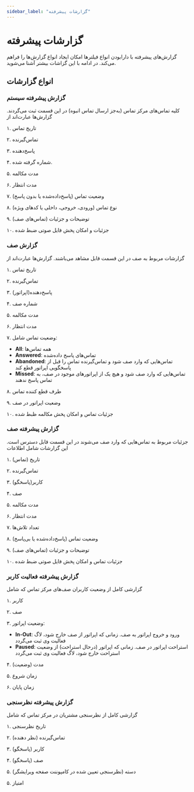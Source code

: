```yaml
---
sidebar_label: "گزارشات پیشرفته"
---
```

<head>
  <title>گزارشات پیشرفته  | مستندات سیموتل</title>
</head>


# گزارشات پیشرفته

گزارش‌‌های پیشرفته با دارا‌‌بودن انواع فیلتر‌‌ها امكان ایجاد انواع گزارش‌‌ها را فراهم می‌كند. در ادامه با این گزاشات بیشتر آشنا می‌‌شوید.

## انواع گزارشات

### گزارش پیشرفته سیستم
كلیه تماس‌‌های مركز تماس (به‌‌جز ارسال تماس انبوه) در این قسمت ثبت می‌گردند. گزارش‌‌ها عبارت‌اند از

۱. تاریخ تماس

۲. تماس‌گیرنده

۳. پاسخ‌‌دهنده

۴. شماره گرفته شده.

۵. مدت مکالمه

۶. مدت انتظار

۷. وضعیت تماس (پاسخ‌‌داده‌‌شده یا بدون پاسخ)

۸. نوع تماس (ورودی، خروجی، داخلی یا کدهای ویژه)

۹. توضیحات و جزئیات (تماس‌‌های صف)

۱۰. جزئیات و امكان پخش فایل صوتی ضبط‌ شده

### گزارش صف 
گزارشات مربوط به صف در این قسمت قابل مشاهد می‌باشند. گزارش‌ها عبارت‌اند از

۱. تاریخ تماس

۲. تماس‌گیرنده

۳. پاسخ‌‌دهنده(اپراتور)

۴. شماره صف

۵. مدت مکالمه 

۶. مدت انتظار

۷. وضعیت تماس  شامل:
- **All**: همه تماس‌‌ها
- **Answered**: تماس‌‌های پاسخ‌ داده‌‌شده
- **Abandoned**: تماس‌هایی که وارد صف شود و تماس‌گیرنده تماس را قبل از پاسخگویی اپراتور قطع کند
- **Missed**: تماس‌هایی که وارد صف شود و هیچ یک از اپراتورهای موجود در صف، به تماس پاسخ ندهند

۸. طرف قطع کننده تماس

۹. وضعیت اپراتور در صف

۱۰. جزئیات تماس و امکان پخش مکالمه ظبط شده

### گزارش پیشرفته صف
جزئیات مربوط به تماس‌‌هایی كه وارد صف می‌شوند در این قسمت قابل دسترس است. این گزارشات شامل اطلاعات

۱. تاریخ (تماس)

۲. تماس‌‌گیرنده

۳. کاربر(پاسخگو)

۴. صف

۵. مدت مکالمه

۶. مدت انتظار

۷. تعداد تلاش‌‌ها

۸. وضعیت تماس (پاسخ‌‌داده‌‌شده یا بی‌پاسخ)

۹. توضیحات و جزئیات (تماس‌‌های صف)

۱۰. جزئیات تماس و امكان پخش فایل صوتی ضبط شده

### گزارش پیشرفته فعالیت كاربر 
گزارشی کامل از وضعیت کاربران صف‌‌های مرکز تماس که شامل

۱. کاربر

۲. صف

۳. وضعیت اپراتور:
- **In-Out**: ورود و خروج اپراتور به صف. زمانی که اپراتور از صف خارج شود، لاگ فعالیت وی ثبت می‌‌گردد
- **Paused**: استراحت اپراتور در صف. زمانی که اپراتور (درحال استراحت) از وضعیت استراحت خارج شود، لاگ فعالیت وی ثبت می‌‌گردد

۴. مدت (وضعیت)

۵. زمان شروع

۶. زمان پایان


### گزارش پیشرفته نظرسنجی
گزارشی کامل از نظرسنجی مشتریان در مرکز تماس که شامل

۱. تاریخ نظرسنجی

۲. تماس‌‌گیرنده (نظر دهنده)

۳. کاربر (پاسخگو)

۴. صف (پاسخگو)

۵. دسته (نظرسنجی تعیین شده در کامپوننت صفحه ویرایشگر) 

۵. امتیاز 